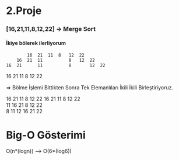 # 2.Proje
### [16,21,11,8,12,22] -> Merge Sort

#### İkiye bölerek ilerliyorum
			16	21	11	8	12	22			
		16	21	11			8	12	22		
	16	21		11			8		12	22	
16		21		11			8		12		22

=> Bölme İşlemi Bittikten Sonra Tek Elemanlıları İkili İkili Birleştiriyoruz.

16		21		11			8		12		22
		16	21		11			8		12	22	
		11	16	21			8	12	22		
			8	11	12	16	21	22	
      
      
 # Big-O Gösterimi
 O(n*(logn)) --> O(6*(log6))
